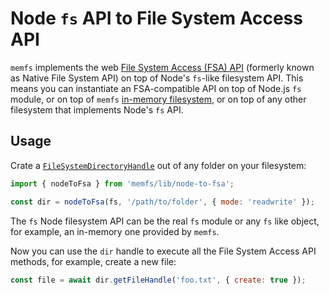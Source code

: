 # Node `fs` API to File System Access API

`memfs` implements the web [File System Access (FSA) API][fsa] (formerly known as
Native File System API) on top of Node's `fs`-like filesystem API. This means you
can instantiate an FSA-compatible API on top of Node.js `fs` module,
or on top of `memfs` [in-memory filesystem](../node/index.md), or on top of any
other filesystem that implements Node's `fs` API.

[fsa]: https://developer.mozilla.org/en-US/docs/Web/API/File_System_Access_API

## Usage

Crate a [`FileSystemDirectoryHandle`](https://developer.mozilla.org/en-US/docs/Web/API/FileSystemDirectoryHandle) out
of any folder on your filesystem:

```js
import { nodeToFsa } from 'memfs/lib/node-to-fsa';

const dir = nodeToFsa(fs, '/path/to/folder', { mode: 'readwrite' });
```

The `fs` Node filesystem API can be the real `fs` module or any `fs` like object, for example,
an in-memory one provided by `memfs`.

Now you can use the `dir` handle to execute all the File System Access API
methods, for example, create a new file:

```js
const file = await dir.getFileHandle('foo.txt', { create: true });
```
